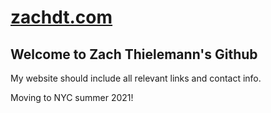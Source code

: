 
# [zachdt.com](https://zachdt.com)

## Welcome to Zach Thielemann's Github

My website should include all relevant links and contact info.
 
Moving to NYC summer 2021!

